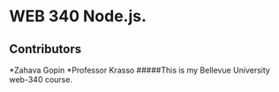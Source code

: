 # WEB 340 Node.js. 
## Contributors
*Zahava Gopin
*Professor Krasso
#####This is my Bellevue University web-340 course. 
